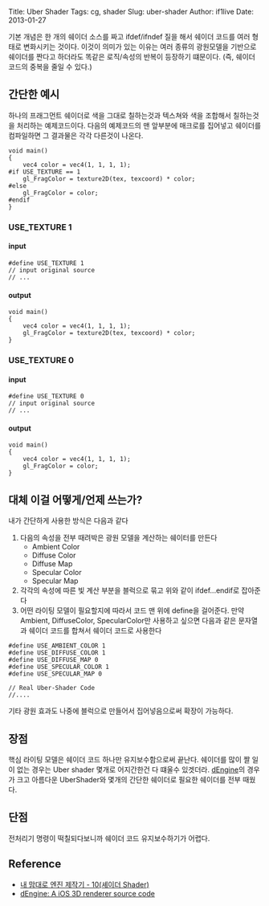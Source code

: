 Title: Uber Shader
Tags: cg, shader
Slug: uber-shader
Author: if1live
Date: 2013-01-27

기본 개념은 한 개의 쉐이더 소스를 짜고 ifdef/ifndef 질을 해서 쉐이더 코드를 여러 형태로 변화시키는 것이다.
이것이 의미가 있는 이유는 여러 종류의 광원모델을 기반으로 쉐이더를 짠다고 하더라도 똑같은 로직/속성의 반복이 등장하기 떄문이다.
(즉, 쉐이더 코드의 중복을 줄일 수 있다.)

## 간단한 예시 

하나의 프래그먼트 쉐이더로 색을 그대로 칠하는것과 텍스쳐와 색을 조합해서 칠하는것을 처리하는 예제코드이다.
다음의 예제코드의 맨 앞부분에 매크로를 집어넣고 쉐이더를 컴파일하면 그 결과물은 각각 다른것이 나온다.

```
void main()
{
	vec4 color = vec4(1, 1, 1, 1);
#if USE_TEXTURE == 1
	gl_FragColor = texture2D(tex, texcoord) * color;
#else
	gl_FragColor = color;
#endif
}
```

### USE_TEXTURE 1

#### input
```
#define USE_TEXTURE 1
// input original source
// ...
```
#### output
```
void main()
{
	vec4 color = vec4(1, 1, 1, 1);
	gl_FragColor = texture2D(tex, texcoord) * color;
}
```

### USE_TEXTURE 0

#### input
```
#define USE_TEXTURE 0
// input original source
// ...
```
#### output
```
void main()
{
	vec4 color = vec4(1, 1, 1, 1);
	gl_FragColor = color;
}
```

## 대체 이걸 어떻게/언제 쓰는가?

내가 간단하게 사용한 방식은 다음과 같다

1. 다음의 속성을 전부 때려박은 광원 모델을 계산하는 쉐이터를 만든다
    * Ambient Color
    * Diffuse Color
    * Diffuse Map
    * Specular Color
    * Specular Map
2. 각각의 속성에 따른 빛 계산 부분을 블럭으로 묶고 위와 같이 ifdef...endif로 잡아준다
3. 어떤 라이팅 모델이 필요할지에 따라서 코드 맨 위에 define을 걸어준다. 만약 Ambient, DiffuseColor, SpecularColor만 사용하고 싶으면 다음과 같은 문자열과 쉐이더 코드를 합쳐서 쉐이더 코드로 사용한다

```
#define USE_AMBIENT_COLOR 1
#define USE_DIFFUSE_COLOR 1
#define USE_DIFFUSE_MAP 0
#define USE_SPECULAR_COLOR 1
#define USE_SPECULAR_MAP 0

// Real Uber-Shader Code
//....
```

기타 광원 효과도 나중에 블럭으로 만들어서 집어넣음으로써 확장이 가능하다.

## 장점
핵심 라이팅 모델은 쉐이더 코드 하나만 유지보수함으로써 끝난다.
쉐이더를 많이 짤 일이 없는 경우는 Uber shader 몇개로 어지간한건 다 떄울수 있겟더라. 
[dEngine](http://fabiensanglard.net/dEngineSourceCodeRelease/index.php)의 경우가 크고 아름다운 UberShader와 몇개의 간단한 쉐이더로
필요한 쉐이더를 전부 때웠다.

## 단점
전처리기 명령이 떡칠되다보니까 쉐이더 코드 유지보수하기가 어렵다.

## Reference
* [내 맘대로 엔진 제작기 - 10(셰이더 Shader)](http://kindtis.tistory.com/202)
* [dEngine: A iOS 3D renderer source code](http://fabiensanglard.net/dEngineSourceCodeRelease/index.php)
